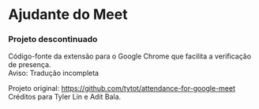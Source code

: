 # Ajudante do Meet
### Projeto descontinuado
Código-fonte da extensão para o Google Chrome que facilita a verificação de presença.</br>
Aviso: Tradução incompleta</br>

Projeto original: https://github.com/tytot/attendance-for-google-meet</br>
Créditos para Tyler Lin e Adit Bala.
